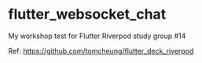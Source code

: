 # flutter_websocket_chat

My workshop test for Flutter Riverpod study group #14

Ref: https://github.com/tomcheung/flutter_deck_riverpod
